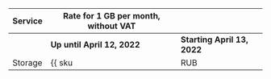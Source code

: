 | Service | Rate for 1 GB per month, without VAT | |
| --- | --- | --- |
| | **Up until April 12, 2022** | **Starting April 13, 2022** |
| Storage | {{ sku|RUB|cr.bucket.used_space.standard|month|string }} | ₽3 |